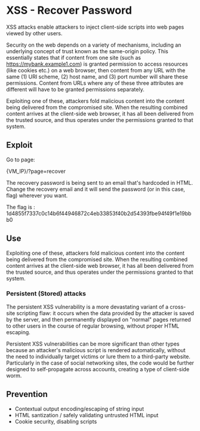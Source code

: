 # XSS - Recover Password

XSS attacks enable attackers to inject client-side scripts into web pages viewed by other users.

Security on the web depends on a variety of mechanisms, including an underlying concept of trust 
known as the same-origin policy. This essentially states that if content from one site 
(such as https://mybank.example1.com) is granted permission to access resources (like cookies etc.) on a web browser, 
then content from any URL with the same (1) URI scheme, (2) host name, and (3) port number will share 
these permissions. Content from URLs where any of these three attributes are different will 
have to be granted permissions separately.

Exploiting one of these, attackers fold malicious content into the content being delivered from the compromised site.
When the resulting combined content arrives at the client-side web browser, it has all been delivered from the trusted source,
and thus operates under the permissions granted to that system.


## Exploit

Go to page:

{VM_IP}/?page=recover

The recovery password is being sent to an email that's hardcoded in HTML.
Change the recovery email and it will send the password (or in this case, flag) wherever you want.

The flag is : 1d4855f7337c0c14b6f44946872c4eb33853f40b2d54393fbe94f49f1e19bbb0


## Use

Exploiting one of these, attackers fold malicious content into the content being delivered from the compromised site.
When the resulting combined content arrives at the client-side web browser, 
it has all been delivered from the trusted source, and thus operates under the permissions granted
to that system.


### Persistent (Stored) attacks

The persistent XSS vulnerability is a more devastating variant of a cross-site scripting flaw: 
it occurs when the data provided by the attacker is saved by the server, and then permanently displayed 
on "normal" pages returned to other users in the course of regular browsing, without proper HTML escaping.

Persistent XSS vulnerabilities can be more significant than other types because an attacker's malicious 
script is rendered automatically, without the need to individually target victims or lure them to a 
third-party website. Particularly in the case of social networking sites, the code would be further designed
to self-propagate across accounts, creating a type of client-side worm.


## Prevention

- Contextual output encoding/escaping of string input
- HTML santization / safely validating untrusted HTML input
- Cookie security, disabling scripts
